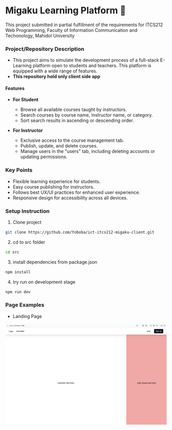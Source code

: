 # Migaku Learning Platform 📖

<p>This project submitted in partial fulfillment of
the requirements for ITCS212 Web Programming, Faculty of Information Communication and Techonology,  Mahidol University
</p>

### Project/Repository Description
- This project aims to simulate the development process of a full-stack E-Learning platform open to students and teachers. This platform is equipped with a wide range of features. 
- **This repository hold only client side app**

#### Features

- **For Student**
  - Browse all available courses taught by instructors.
  - Search courses by course name, instructor name, or category.
  - Sort search results in ascending or descending order.
  
- **For Instructor**
  - Exclusive access to the course management tab.
  - Publish, update, and delete courses.
  - Manage users in the "users" tab, including deleting accounts  or updating permissions.


### Key Points
- Flexible learning experience for students.
- Easy course publishing for instructors.
- Follows best UX/UI practices for enhanced user experience.
- Responsive design for accessibility across all devices.

### Setup Instruction
<!-- setup instruction info  -->
1. Clone project
```bash
git clone https://github.com/Yoboba/ict-itcs212-migaku-client.git
```
2. cd to src folder
```bash
cd src
```
3. install dependencies from package.json
```bash
npm install
```
4. try run on development stage
```bash
npm run dev
```

### Page Examples
- Landing Page
<img src="./src/public/landing.png"/>
